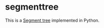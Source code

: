segmenttree
===========

This is a [Segment tree](http://en.wikipedia.org/wiki/Segment_tree) implemented in Python.
